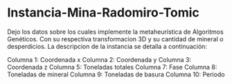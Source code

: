 # Instancia-Mina-Radomiro-Tomic
Dejo los datos sobre los cuales implemente la metaheurística de Algoritmos Genéticos. Con su respectiva transformacion 3D y su cantidad de mineral o desperdicios. La descripcion de la instancia se detalla a continuación:

Columna 1: Coordenada x
Columna 2: Coordenada y
Columna 3: Coordenada z
Columna 5: Toneladas totales
Columna 7: Fase
Columna 8: Toneladas de mineral
Columna 9: Toneladas de basura
Columna 10: Periodo

